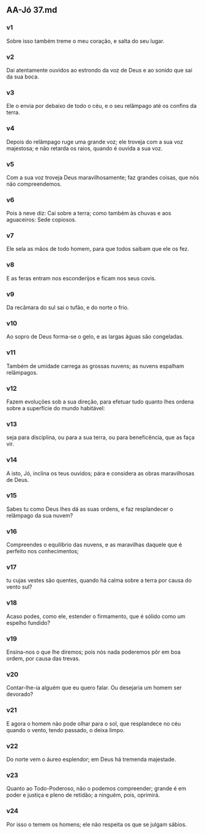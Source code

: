 ## AA-Jó 37.md
### v1
 Sobre isso também treme o meu coração, e salta do seu lugar.
### v2
 Dai atentamente ouvidos ao estrondo da voz de Deus e ao sonido que sai da sua boca.
### v3
 Ele o envia por debaixo de todo o céu, e o seu relâmpago até os confins da terra.
### v4
 Depois do relâmpago ruge uma grande voz; ele troveja com a sua voz majestosa; e não retarda os raios, quando é ouvida a sua voz.
### v5
 Com a sua voz troveja Deus maravilhosamente; faz grandes coisas, que nós não compreendemos.
### v6
 Pois à neve diz: Cai sobre a terra; como também às chuvas e aos aguaceiros: Sede copiosos.
### v7
 Ele sela as mãos de todo homem, para que todos saibam que ele os fez.
### v8
 E as feras entram nos esconderijos e ficam nos seus covis.
### v9
 Da recâmara do sul sai o tufão, e do norte o frio.
### v10
 Ao sopro de Deus forma-se o gelo, e as largas águas são congeladas.
### v11
 Também de umidade carrega as grossas nuvens; as nuvens espalham relâmpagos.
### v12
 Fazem evoluções sob a sua direção, para efetuar tudo quanto lhes ordena sobre a superfície do mundo habitável:
### v13
 seja para disciplina, ou para a sua terra, ou para beneficência, que as faça vir.
### v14
 A isto, Jó, inclina os teus ouvidos; pára e considera as obras maravilhosas de Deus.
### v15
 Sabes tu como Deus lhes dá as suas ordens, e faz resplandecer o relâmpago da sua nuvem?
### v16
 Compreendes o equilíbrio das nuvens, e as maravilhas daquele que é perfeito nos conhecimentos;
### v17
 tu cujas vestes são quentes, quando há calma sobre a terra por causa do vento sul?
### v18
 Acaso podes, como ele, estender o firmamento, que é sólido como um espelho fundido?
### v19
 Ensina-nos o que lhe diremos; pois nós nada poderemos pôr em boa ordem, por causa das trevas.
### v20
 Contar-lhe-ia alguém que eu quero falar. Ou desejaria um homem ser devorado?
### v21
 E agora o homem não pode olhar para o sol, que resplandece no céu quando o vento, tendo passado, o deixa limpo.
### v22
 Do norte vem o áureo esplendor; em Deus há tremenda majestade.
### v23
 Quanto ao Todo-Poderoso, não o podemos compreender; grande é em poder e justiça e pleno de retidão; a ninguém, pois, oprimirá.
### v24
 Por isso o temem os homens; ele não respeita os que se julgam sábios.
